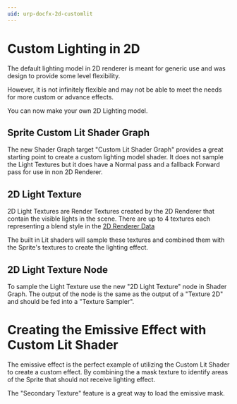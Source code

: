 ```yaml
---
uid: urp-docfx-2d-customlit
---
```

# Custom Lighting in 2D

The default lighting model in 2D renderer is meant for generic use and was design to provide some level flexibility.

However, it is not infinitely flexible and may not be able to meet the needs for more custom or advance effects.

You can now make your own 2D Lighting model.

## Sprite Custom Lit Shader Graph

The new Shader Graph target "Custom Lit Shader Graph" provides a great starting point to create a custom lighting model shader. It does not sample the Light Textures but it does have a Normal pass and a fallback Forward pass for use in non 2D Renderer.

## 2D Light Texture

2D Light Textures are Render Textures created by the 2D Renderer that contain the visible lights in the scene. There are up to 4 textures each representing a blend style in the [2D Renderer Data](2DRendererData-overview.md)

The built in Lit shaders will sample these textures and combined them with the Sprite's textures to create the lighting effect.

## 2D Light Texture Node

To sample the Light Texture use the new "2D Light Texture" node in Shader Graph. The output of the node is the same as the output of a "Texture 2D" and should be fed into a "Texture Sampler".

# Creating the Emissive Effect with Custom Lit Shader

The emissive effect is the perfect example of utilizing the Custom Lit Shader to create a custom effect. By combining the a mask texture to identify areas of the Sprite that should not receive lighting effect.

The "Secondary Texture" feature is a great way to load the emissive mask.
